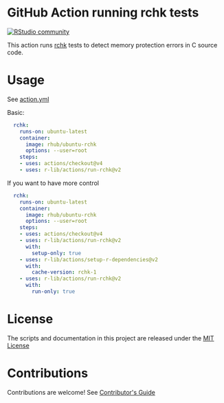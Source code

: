 # GitHub Action running rchk tests


[![RStudio community](https://img.shields.io/badge/community-github--actions-blue?style=social&logo=rstudio&logoColor=75AADB)](https://community.rstudio.com/new-topic?category=Package%20development&tags=github-actions)

This action runs [rchk](https://github.com/kalibera/rchk) tests to detect memory protection errors in C source code.

# Usage

See [action.yml](action.yml)

Basic:
```yml
  rchk:
    runs-on: ubuntu-latest
    container:
      image: rhub/ubuntu-rchk
      options: --user=root
    steps:
    - uses: actions/checkout@v4
    - uses: r-lib/actions/run-rchk@v2
```

If you want to have more control
```yml
  rchk:
    runs-on: ubuntu-latest
    container:
      image: rhub/ubuntu-rchk
      options: --user=root
    steps:
    - uses: actions/checkout@v4
    - uses: r-lib/actions/run-rchk@v2
      with:
        setup-only: true
    - uses: r-lib/actions/setup-r-dependencies@v2
      with:
        cache-version: rchk-1
    - uses: r-lib/actions/run-rchk@v2
      with:
        run-only: true
```

# License

The scripts and documentation in this project are released under the [MIT License](LICENSE)

# Contributions

Contributions are welcome!  See [Contributor's Guide](docs/contributors.md)

